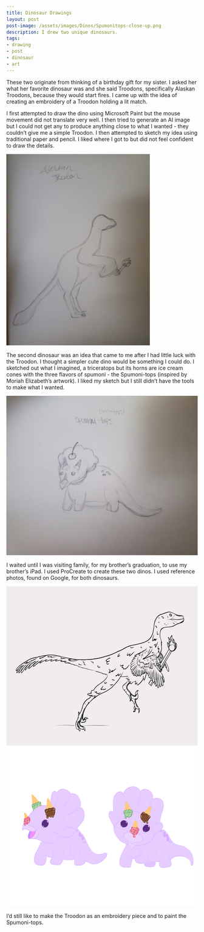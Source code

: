```yaml
---
title: Dinosaur Drawings
layout: post
post-image: /assets/images/Dinos/Spumonitops-close-up.png
description: I drew two unique dinosaurs.
tags:
- drawing
- post
- dinosaur
- art
---
```


These two originate from thinking of a birthday gift for my sister. 
I asked her what her favorite dinosaur was and she said Troodons, specifically Alaskan Troodons, because they would start fires. I came up with the idea of creating an embroidery of a Troodon holding a lit match. 

I first attempted to draw the dino using Microsoft Paint but the mouse movement did not translate very well. I then tried to generate an AI image but I could not get any to produce anything close to what I wanted - they couldn’t give me a simple Troodon.
I then attempted to sketch my idea using traditional paper and pencil. I liked where I got to but did not feel confident to draw the details.

<img src="/assets/images/Dinos/troodon-sketch.jpg" style="width:27em; height:36em;"/>

The second dinosaur was an idea that came to me after I had little luck with the Troodon. I thought a simpler cute dino would be something I could do. I sketched out what I imagined, a triceratops but its horns are ice cream cones with the three flavors of spumoni - the Spumoni-tops (inspired by Moriah Elizabeth’s artwork). 
I liked my sketch but I still didn’t have the tools to make what I wanted.

<img src="/assets/images/Dinos/spumonitops-sketch.jpg" style="width:40em; height:30em;"/>

I waited until I was visiting family, for my brother’s graduation, to use my brother’s iPad. I used ProCreate to create these two dinos. I used reference photos, found on Google, for both dinosaurs.

<img src="/assets/images/Dinos/Troodon.jpg" style="width:40em; height:30em;"/>

<img src="/assets/images/Dinos/Spumonitops.png" style="width:40em; height:30em;"/>

I’d still like to make the Troodon as an embroidery piece and to paint the Spumoni-tops.